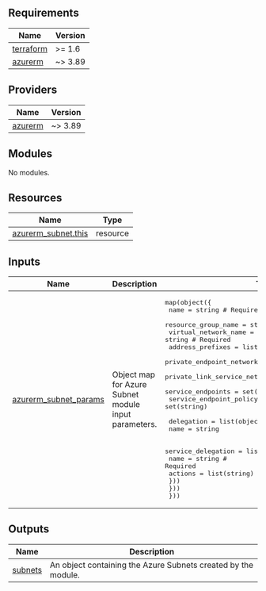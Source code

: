 <!-- BEGIN_TF_DOCS -->
<!-- markdown-table-prettify-ignore-start -->
## Requirements

| Name | Version |
|------|---------|
| <a name="requirement_terraform"></a> [terraform](#requirement\_terraform) | >= 1.6 |
| <a name="requirement_azurerm"></a> [azurerm](#requirement\_azurerm) | ~> 3.89 |

## Providers

| Name | Version |
|------|---------|
| <a name="provider_azurerm"></a> [azurerm](#provider\_azurerm) | ~> 3.89 |

## Modules

No modules.

## Resources

| Name | Type |
|------|------|
| [azurerm_subnet.this](https://registry.terraform.io/providers/hashicorp/azurerm/latest/docs/resources/subnet) | resource |

## Inputs

| Name | Description | Type | Default | Required |
|------|-------------|------|---------|:--------:|
| <a name="input_azurerm_subnet_params"></a> [azurerm\_subnet\_params](#input\_azurerm\_subnet\_params) | Object map for Azure Subnet module input parameters. | <pre>map(object({<br>    name                                          = string       # Required<br>    resource_group_name                           = string       # Required<br>    virtual_network_name                          = string       # Required<br>    address_prefixes                              = list(string) # Required<br>    private_endpoint_network_policies_enabled     = bool<br>    private_link_service_network_policies_enabled = bool<br>    service_endpoints                             = set(string)<br>    service_endpoint_policy_ids                   = set(string)<br><br>    delegation = list(object({<br>      name = string<br><br>      service_delegation = list(object({ # Required<br>        name    = string                 # Required<br>        actions = list(string)<br>      }))<br>    }))<br>  }))</pre> | n/a | yes |

## Outputs

| Name | Description |
|------|-------------|
| <a name="output_subnets"></a> [subnets](#output\_subnets) | An object containing the Azure Subnets created by the module. |
<!-- markdown-table-prettify-ignore-end -->

<!-- END_TF_DOCS -->